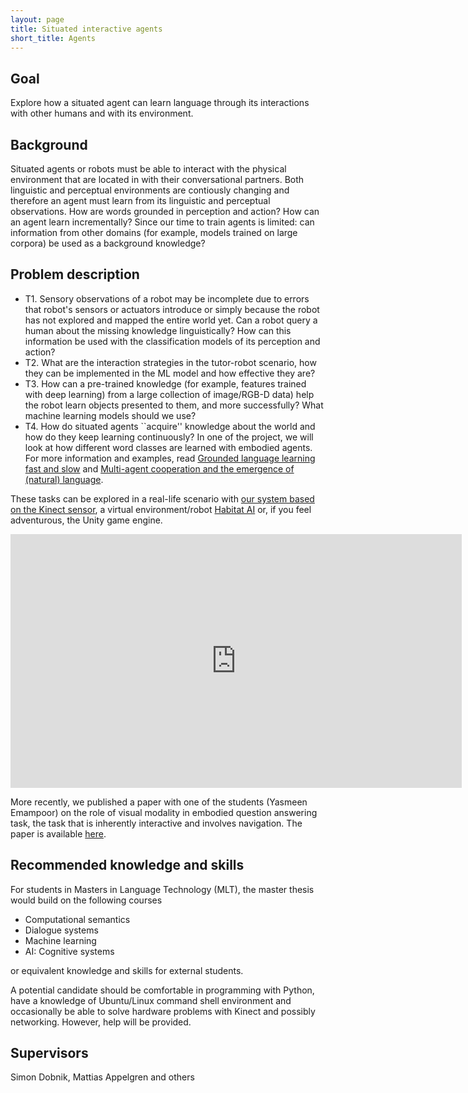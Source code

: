 ```yaml
---
layout: page
title: Situated interactive agents
short_title: Agents
---
```


## Goal

Explore how a situated agent can learn language through its interactions with other humans and with its environment.

## Background

Situated agents or robots must be able to interact with the physical environment that are located in with their conversational partners. Both linguistic and perceptual environments are contiously changing and therefore an agent must learn from its linguistic and perceptual observations. How are words grounded in perception and action? How can an agent learn incrementally? Since our time to train agents is limited: can information from other domains (for example, models trained on large corpora) be used as a background knowledge?

## Problem description

  - T1. Sensory observations of a robot may be incomplete due to errors that robot's sensors or actuators introduce or simply because the robot has not explored and mapped the entire world yet. Can a robot query a human about the missing knowledge linguistically? How can this information be used with the classification models of its perception and action?
  - T2. What are the interaction strategies in the tutor-robot scenario, how they can be implemented in the ML model and how effective they are?
  - T3. How can a pre-trained knowledge (for example, features trained with deep learning) from a large collection of image/RGB-D data) help the robot learn objects presented to them, and more successfully? What machine learning models should we use?
  - T4. How do situated agents ``acquire'' knowledge about the world and how do they keep learning continuously? In one of the project, we will look at how different word classes are learned with embodied agents. For more information and examples, read [Grounded language learning fast and slow](https://arxiv.org/pdf/2009.01719.pdf) and [Multi-agent cooperation and the emergence of (natural) language](https://arxiv.org/pdf/1612.07182.pdf).

These tasks can be explored in a real-life scenario with [our system based on the Kinect sensor](https://aclanthology.org/W17-0219/), a virtual environment/robot [Habitat AI](https://aihabitat.org) or, if you feel adventurous, the Unity game engine.

<iframe id="kmsembed-0_ab8jb62z" width="722" height="406" src="https://play.gu.se/embed/secure/iframe/entryId/0_ab8jb62z/uiConfId/23450401" class="kmsembed" allowfullscreen webkitallowfullscreen mozAllowFullScreen allow="autoplay *; fullscreen *; encrypted-media *" referrerPolicy="no-referrer-when-downgrade" sandbox="allow-forms allow-same-origin allow-scripts allow-top-navigation allow-pointer-lock allow-popups allow-modals allow-orientation-lock allow-popups-to-escape-sandbox allow-presentation allow-top-navigation-by-user-activation" frameborder="0" title="Kaltura Player"></iframe>

More recently, we published a paper with one of the students (Yasmeen Emampoor) on the role of visual modality in embodied question answering task, the task that is inherently interactive and involves navigation. The paper is available [here](https://github.com/GU-CLASP/embodied-qa/blob/main/papers/inlg-2022/paper.pdf).


## Recommended knowledge and skills

For students in Masters in Language Technology (MLT), the master thesis would build on the following courses

  - Computational semantics
  - Dialogue systems
  - Machine learning
  - AI: Cognitive systems

or equivalent knowledge and skills for external students.

A potential candidate should be comfortable in programming with Python, have a knowledge of Ubuntu/Linux command shell environment and occasionally be able to solve hardware problems with Kinect and possibly networking. However, help will be provided.


## Supervisors

Simon Dobnik, Mattias Appelgren and others
